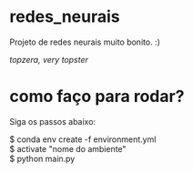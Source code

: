# redes_neurais
Projeto de redes neurais muito bonito. :)

*topzera, very topster*

# como faço para rodar?

Siga os passos abaixo:

$ conda env create -f environment.yml <br />
$ activate "nome do ambiente" <br />
$ python main.py
